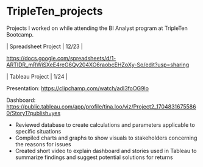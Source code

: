 # TripleTen_projects
Projects I worked on while attending the BI Analyst program at TripleTen Bootcamp.

| Spreadsheet Project | 12/23 |

https://docs.google.com/spreadsheets/d/1-ARTIDR_mRWiSXeE4reG6Qy204XO6raobcEHZoXy-So/edit?usp=sharing  

| Tableau Project | 1/24 |

Presentation: https://clipchamp.com/watch/adI3foOG9lo 

Dashboard: https://public.tableau.com/app/profile/tina.loo/viz/Project2_17048316755860/Story1?publish=yes 

- Reviewed database to create calculations and parameters applicable to specific situations 
- Compiled charts and graphs to show visuals to stakeholders concerning the reasons for issues
- Created short video to explain dashboard and stories used in Tableau to summarize findings and suggest potential solutions for returns
